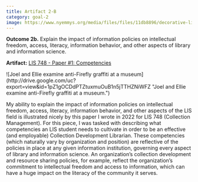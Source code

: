 ```yaml
---
title: Artifact 2-B
category: goal-2
image: https://www.nyemmys.org/media/files/files/11db8896/decorative-line-break-29.png
---
```



**Outcome 2b.** Explain the impact of information policies on intellectual freedom, access, literacy, 
information behavior, and other aspects of library and information science.

**Artifact:** [LIS 748 - Paper #1: Competencies](https://docs.google.com/document/d/1PJACraPB7kGkKDL3GfvnP2doIuDEoD2GBowDWq5QODA/edit?usp=sharing)

<div class="image-right" markdown="1">
![Joel and Ellie examine anti-Firefly graffiti at a museum](http://drive.google.com/uc?export=view&id=1pZ1gOCDdPTZtuxmuOuB1n5jTTHZNiWFZ "Joel and Ellie examine anti-Firefly graffiti at a museum.")
</div>

My ability to explain the impact of information policies on intellectual freedom, access, literacy, information behavior, and other aspects of the LIS field is illustrated nicely by this paper I wrote in 2022 for LIS 748 (Collection Management). For this piece, I was tasked with describing what competencies an LIS student needs to cultivate in order to be an effective (and employable) Collection Development Librarian. These competencies (which naturally vary by organization and position) are reflective of the policies in place at any given information institution, governing every aspect of library and information science. An organization’s collection development and resource sharing policies, for example, reflect the organization’s commitment to intellectual freedom and access to information, which can have a huge impact on the literacy of the community it serves.
